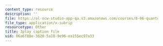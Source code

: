 ```yaml
---
content_type: resource
description: ''
file: https://ol-ocw-studio-app-qa.s3.amazonaws.com/courses/8-06-quantum-physics-iii-spring-2018/06a6f88e36285a109e96ea155ec97a33_bD0CFnI9eug.vtt
file_type: application/x-subrip
resourcetype: Other
title: 3play caption file
uid: 06a6f88e-3628-5a10-9e96-ea155ec97a33
---
```

